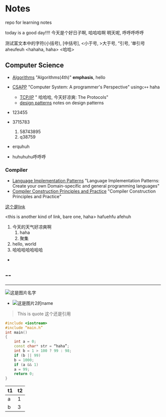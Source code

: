 # Notes

repo for learning notes

today is a good day!!!!
今天是个好日子啊, 哈哈哈啊
明天呢, 呼呼呼呼呼

测试富文本中的字符(小括号), [中括号], <小于号, >大于号, “引号,  ‘单引号
aheufeuh <jfiaefiah>  <hahaha, haha> <哈哈>

## Computer Science  
- [Algorithms](./algorithms.md) "Algorithms(4th)" **emphasis**, hello
- [CSAPP](./csapp.md) "Computer System: A programmer's Perspective" using`c++` haha
    - [TCP/IP](./tcpip.md) " 哈哈哈, 今天好凉爽: The Protocols"
    - [design patterns](./designPattern.md) notes on design patterns

- 123455
- 3715783
	1. 58743895
	2. q38759
- erquhuh
- huhuhuhu呼呼呼

### Compiler
- [Language Implementation Patterns](./lanImpPat.md) "Language Implementation Patterns: Create your own Domain-specific and general programming languages"
- [Compiler Construction Principles and Practice](./compiler.md) "Compiler Construction Principles and Practice"

[这个是link](这个是link的address)

<this is another kind of link, bare one, haha>
hafuehfu <kkkkkk> afehuh

1. 今天的天气好凉爽啊
    1. haha
    2. 聚集
2. hello, world
3. 哈哈哈哈哈哈哈
-
--
---
----

![这是图片名字](这是图片的地址)
- ![这是图片2的name](这是图片2的地址)

> This is quote
> 这个还是引用

``` c++
#include <iostream>
#include “main.h”
int main()
{
    int a = 0;
    const char* str = “haha”;
    int b = 1 > 100 ? 99 : 98;
    if (b || 99)
  	b = 1000;
    if (a && 1)
	a = 99;
    return 0;
}
```

| t1 | t2 |
| -- | -- |
| a  | 1  |
| b  | 3  |